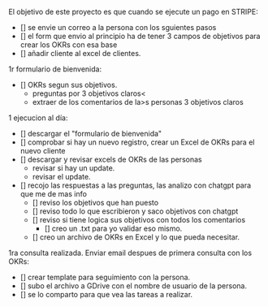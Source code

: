 El objetivo de este proyecto es que cuando se ejecute un pago en STRIPE:
- [] se envie un correo a la persona con los sguientes pasos
- [] el form que envio al principio ha de tener 3 campos de objetivos para crear los OKRs con esa base
- [] añadir cliente al excel de clientes.

1r formulario de bienvenida:
- [] OKRs segun sus objetivos.
    - preguntas por 3 objetivos claros<
    - extraer de los comentarios de la>s personas 3 objetivos claros

1 ejecucion al día:
- [] descargar el "formulario de bienvenida"
- [] comprobar si hay un nuevo registro, crear un Excel de OKRs para el nuevo cliente
- [] descargar y revisar excels de OKRs de las personas 
    - revisar si hay un update.
    - revisar el update.
- [] recojo las respuestas a las preguntas, las analizo con chatgpt para que me de mas info 
    - [] reviso los objetivos que han puesto
    - [] reviso todo lo que escribieron y saco objetivos con chatgpt
    - [] reviso si tiene logica sus objetivos con todos los comentarios
        - [] creo un .txt para yo validar eso mismo.
    - [] creo un archivo de OKRs en Excel y lo que pueda necesitar.    


1ra consulta realizada. Enviar email despues de primera consulta con los OKRs:
- [] crear template para seguimiento con la persona.
- [] subo el archivo a GDrive con el nombre de usuario de la persona.
- [] se lo comparto para que vea las tareas a realizar.


